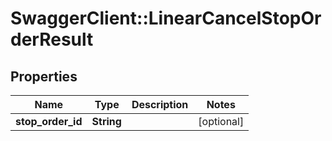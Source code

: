 # SwaggerClient::LinearCancelStopOrderResult

## Properties
Name | Type | Description | Notes
------------ | ------------- | ------------- | -------------
**stop_order_id** | **String** |  | [optional] 


